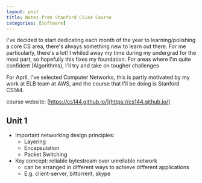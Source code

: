 ```yaml
---
layout: post
title: Notes from Stanford CS144 Course
categories: [Software]
---
```


I've decided to start dedicating each month of the year to learning/polishing a core CS area, there's always something new to learn out there. For me particularly, there's a lot! I whiled away my time during my undergrad for the most part, so hopefully this fixes my foundation. For areas where I'm quite confident (Algorithms), I'll try and take on tougher challenges

For April, I've selected Computer Networks, this is partly motivated by my work at ELB team at AWS, and the course that I'll be doing is Stanford CS144.

course website: [https://cs144.github.io/](https://cs144.github.io/)

## Unit 1

- Important networking design principles:
  - Layering
  - Encapsulation
  - Packet Switching
- Key concept: reliable bytestream over unreliable network
  - can be arranged in different ways to achieve different applications
  - E.g. client-server, bittorrent, skype

